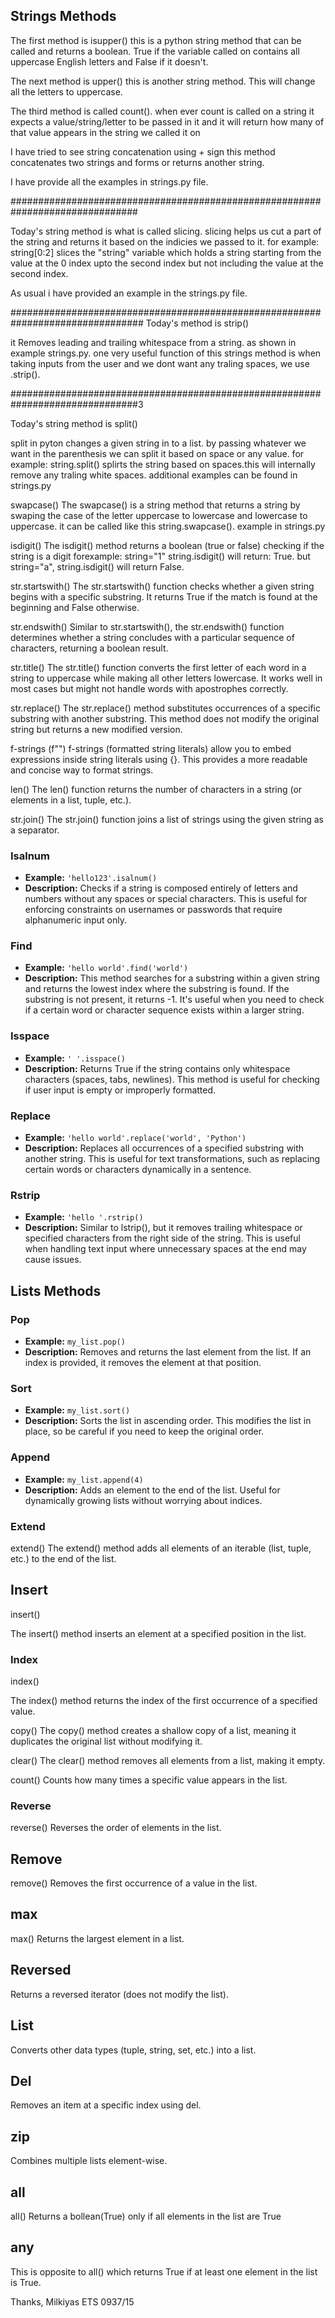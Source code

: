 ## Strings Methods

The first method is isupper() this is a python string method that can be called and returns a boolean. True if the variable called on contains all uppercase English letters and False if it doesn't.

The next method is upper() this is another string method. This will change all the letters to uppercase.

The third method is called count(). when ever count is called on a string it expects a value/string/letter to be passed in it and it will return how many of that value appears in the string we called it on

I have tried to see string concatenation using + sign this method concatenates two strings and forms or returns another string.

I have provide all the examples in strings.py file.

###############################################################################

Today's string method is what is called slicing. slicing helps us cut a part of the string and returns it based on the indicies we passed to it. for example:
string[0:2] slices the "string" variable which holds a string starting from the value at the 0 index upto the second index but not including the value at the second index.

As usual i have provided an example in the strings.py file.

################################################################################
Today's method is strip()

it Removes leading and trailing whitespace from a string. as shown in example strings.py. one very useful function of this strings method is when taking inputs from the user and we dont want any traling spaces, we use .strip().

###############################################################################3

Today's string method is split()

split in pyton changes a given string in to a list. by passing whatever we want in the parenthesis we can split it based on space or any value. for example: string.split() splirts the string based on spaces.this will internally remove any traling white spaces. additional examples can be found in strings.py

swapcase()
The swapcase() is a string method that returns a string by swaping the case of the letter uppercase to lowercase and lowercase to uppercase. it can be called like this string.swapcase(). example in strings.py

isdigit()
The isdigit() method returns a boolean (true or false) checking if the string is a digit forexample: string="1" string.isdigit() will return: True. but string="a", string.isdigit() will return False.

str.startswith()
The str.startswith() function checks whether a given string begins with a specific substring. It returns True if the match is found at the beginning and False otherwise.

str.endswith()
Similar to str.startswith(), the str.endswith() function determines whether a string concludes with a particular sequence of characters, returning a boolean result.

str.title()
The str.title() function converts the first letter of each word in a string to uppercase while making all other letters lowercase. It works well in most cases but might not handle words with apostrophes correctly.

str.replace()
The str.replace() method substitutes occurrences of a specific substring with another substring. This method does not modify the original string but returns a new modified version.

f-strings (f"")
f-strings (formatted string literals) allow you to embed expressions inside string literals using {}. This provides a more readable and concise way to format strings.

len()
The len() function returns the number of characters in a string (or elements in a list, tuple, etc.).

str.join()
The str.join() function joins a list of strings using the given string as a separator.

### Isalnum

- **Example:** `'hello123'.isalnum()`
- **Description:** Checks if a string is composed entirely of letters and numbers without any spaces or special characters. This is useful for enforcing constraints on usernames or passwords that require alphanumeric input only.

### Find

- **Example:** `'hello world'.find('world')`
- **Description:** This method searches for a substring within a given string and returns the lowest index where the substring is found. If the substring is not present, it returns -1. It's useful when you need to check if a certain word or character sequence exists within a larger string.

### Isspace

- **Example:** `' '.isspace()`
- **Description:** Returns True if the string contains only whitespace characters (spaces, tabs, newlines). This method is useful for checking if user input is empty or improperly formatted.

### Replace

- **Example:** `'hello world'.replace('world', 'Python')`
- **Description:** Replaces all occurrences of a specified substring with another string. This is useful for text transformations, such as replacing certain words or characters dynamically in a sentence.

### Rstrip

- **Example:** `'hello '.rstrip()`
- **Description:** Similar to lstrip(), but it removes trailing whitespace or specified characters from the right side of the string. This is useful when handling text input where unnecessary spaces at the end may cause issues.

## Lists Methods

### Pop

- **Example:** `my_list.pop()`
- **Description:** Removes and returns the last element from the list. If an index is provided, it removes the element at that position.

### Sort

- **Example:** `my_list.sort()`
- **Description:** Sorts the list in ascending order. This modifies the list in place, so be careful if you need to keep the original order.

### Append

- **Example:** `my_list.append(4)`
- **Description:** Adds an element to the end of the list. Useful for dynamically growing lists without worrying about indices.

### Extend

extend()
The extend() method adds all elements of an iterable (list, tuple, etc.) to the end of the list.

## Insert

insert()

The insert() method inserts an element at a specified position in the list.

### Index

index()

The index() method returns the index of the first occurrence of a specified value.

copy()
The copy() method creates a shallow copy of a list, meaning it duplicates the original list without modifying it.

clear()
The clear() method removes all elements from a list, making it empty.

count()
Counts how many times a specific value appears in the list.

### Reverse

reverse()
Reverses the order of elements in the list.

## Remove

remove()
Removes the first occurrence of a value in the list.

## max

max()
Returns the largest element in a list.

## Reversed

Returns a reversed iterator (does not modify the list).

## List

Converts other data types (tuple, string, set, etc.) into a list.

## Del

Removes an item at a specific index using del.

## zip

Combines multiple lists element-wise.

## all

all()
Returns a bollean(True) only if all elements in the list are True

## any

This is opposite to all() which returns True if at least one element in the list is True.

Thanks,
Milkiyas
ETS 0937/15
